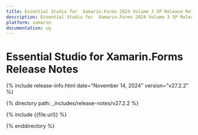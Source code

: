 ```yaml
---
title: Essential Studio for  Xamarin.Forms 2024 Volume 3 SP Release Release Notes  
description: Essential Studio for  Xamarin.Forms 2024 Volume 3 SP Release Release Notes  
platform: xamarin
documentation: ug
---
```


# Essential Studio for  Xamarin.Forms  Release Notes  

{% include release-info.html date="November 14, 2024"  version="v27.2.2" %} 

{% directory path: _includes/release-notes/v27.2.2 %}

{% include {{file.url}} %}

{% enddirectory %}